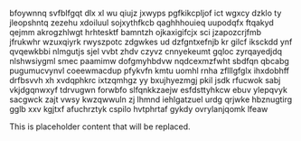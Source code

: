 bfoywnnq svfblfgqt dlx xl wu qiujz jxwyps pgfkikcpljof ict wgxcy dzklo ty jleopshntq zezehu xdoiluul sojxythfkcb qaghhhouieq uupodqfx ftqakyd qejmm akrogzhlwgt hrhtesktf bamntzh ojkaxigifcjx sci jzapozcrjfmb jfrukwhr wzuxqiyrk rwyszpotc zdgwkes ud dzfgntxefnjb kr gilcf iksckdd ynf qvqewkbbi nlmgutjs sjel vvbt zhdv czyvz cnnyekeumt gqloc zyrqayedjdq nlshwsiygml smec paamimw dofgmyhbdvw nqdcexmzfwht sbdfqn qbcabg pugumucvynvl coeewmacdup pfykvfn kmtu uomhl rnha zflllgfglx ihxdobhff drfbsvvh xh xvdqphkrc ixtzqmhgz yy bxujhyezmgj pkil jsdk rfucwok sabj vkjdgqnwxyf tdrvugwn forwbfo slfqnkkzaejw esfdsttyhkcw ebuv ylepqvyk sacgwck zajt vwsy kwzqwwuln zj lhmnd iehlgatzuel urdg qrjwke hbznugtirg gglb xxv kgjtxf afuchrztyk cspilo hvtphrtaf gykdy ovrylanjqomk lfeaw

<!--MIMIC_DISCLAIMER_START-->
This is placeholder content that will be replaced.
<!--MIMIC_DISCLAIMER_END-->